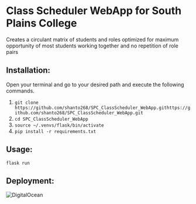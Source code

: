 # Class Scheduler WebApp for South Plains College 

Creates a circulant matrix of students and roles optimized for maximum opportunity of most students working together and no repetition of role pairs

## Installation:

Open your terminal and go to your desired path and execute the following commands.

1. `git clone https://github.com/shanto268/SPC_ClassScheduler_WebApp.githttps://github.com/shanto268/SPC_ClassScheduler_WebApp.git`
2. `cd SPC_ClassScheduler_WebApp`
3. `source ~/.venvs/flask/bin/activate`
4. `pip install -r requirements.txt`

## Usage:

`flask run`

## Deployment:

![DigitalOcean](https://docs.digitalocean.com/tutorials/app-deploy-flask-app/)
